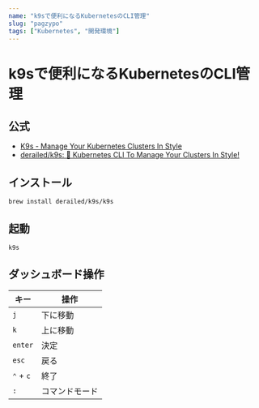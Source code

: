 ```yaml
---
name: "k9sで便利になるKubernetesのCLI管理"
slug: "pagzypo"
tags: ["Kubernetes", "開発環境"]
---
```


# k9sで便利になるKubernetesのCLI管理

## 公式

- [K9s - Manage Your Kubernetes Clusters In Style](https://k9scli.io/)
- [derailed/k9s: 🐶 Kubernetes CLI To Manage Your Clusters In Style!](https://github.com/derailed/k9s)

## インストール

```
brew install derailed/k9s/k9s
```

## 起動

```
k9s
```

## ダッシュボード操作

| キー      | 操作           |
| --------- | -------------- |
| `j`       | 下に移動       |
| `k`       | 上に移動       |
| `enter`   | 決定           |
| `esc`     | 戻る           |
| `⌃` + `c` | 終了           |
| `:`       | コマンドモード |

